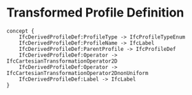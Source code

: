 Transformed Profile Definition
==============================



```
concept {
    IfcDerivedProfileDef:ProfileType -> IfcProfileTypeEnum
    IfcDerivedProfileDef:ProfileName -> IfcLabel
    IfcDerivedProfileDef:ParentProfile -> IfcProfileDef
    IfcDerivedProfileDef:Operator -> IfcCartesianTransformationOperator2D
    IfcDerivedProfileDef:Operator -> IfcCartesianTransformationOperator2DnonUniform
    IfcDerivedProfileDef:Label -> IfcLabel
}
```
